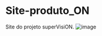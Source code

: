 # Site-produto_ON
Site do projeto superVisiON.
![image](https://github.com/InfoGuard-Solution/Site-produto_ON/assets/79330086/65750c80-cc4c-4f65-b653-efcb8a3ed531)
